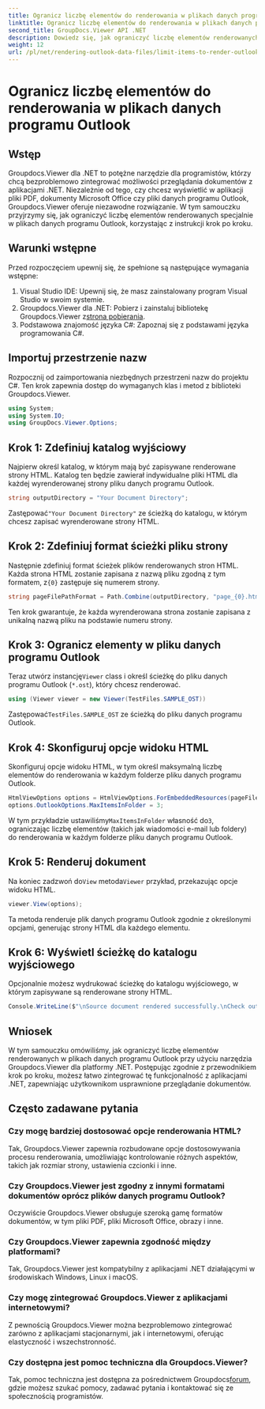 ```yaml
---
title: Ogranicz liczbę elementów do renderowania w plikach danych programu Outlook
linktitle: Ogranicz liczbę elementów do renderowania w plikach danych programu Outlook
second_title: GroupDocs.Viewer API .NET
description: Dowiedz się, jak ograniczyć liczbę elementów renderowanych w plikach danych programu Outlook przy użyciu narzędzia Groupdocs.Viewer dla platformy .NET. Postępuj zgodnie z naszymi instrukcjami krok po kroku, aby zapewnić bezproblemową integrację.
weight: 12
url: /pl/net/rendering-outlook-data-files/limit-items-to-render-outlook-data-files/
---
```


# Ogranicz liczbę elementów do renderowania w plikach danych programu Outlook

## Wstęp
Groupdocs.Viewer dla .NET to potężne narzędzie dla programistów, którzy chcą bezproblemowo zintegrować możliwości przeglądania dokumentów z aplikacjami .NET. Niezależnie od tego, czy chcesz wyświetlić w aplikacji pliki PDF, dokumenty Microsoft Office czy pliki danych programu Outlook, Groupdocs.Viewer oferuje niezawodne rozwiązanie. W tym samouczku przyjrzymy się, jak ograniczyć liczbę elementów renderowanych specjalnie w plikach danych programu Outlook, korzystając z instrukcji krok po kroku.
## Warunki wstępne
Przed rozpoczęciem upewnij się, że spełnione są następujące wymagania wstępne:
1. Visual Studio IDE: Upewnij się, że masz zainstalowany program Visual Studio w swoim systemie.
2.  Groupdocs.Viewer dla .NET: Pobierz i zainstaluj bibliotekę Groupdocs.Viewer z[strona pobierania](https://releases.groupdocs.com/viewer/net/).
3. Podstawowa znajomość języka C#: Zapoznaj się z podstawami języka programowania C#.

## Importuj przestrzenie nazw
Rozpocznij od zaimportowania niezbędnych przestrzeni nazw do projektu C#. Ten krok zapewnia dostęp do wymaganych klas i metod z biblioteki Groupdocs.Viewer.
```csharp
using System;
using System.IO;
using GroupDocs.Viewer.Options;
```
## Krok 1: Zdefiniuj katalog wyjściowy
Najpierw określ katalog, w którym mają być zapisywane renderowane strony HTML. Katalog ten będzie zawierał indywidualne pliki HTML dla każdej wyrenderowanej strony pliku danych programu Outlook.
```csharp
string outputDirectory = "Your Document Directory";
```
 Zastępować`"Your Document Directory"` ze ścieżką do katalogu, w którym chcesz zapisać wyrenderowane strony HTML.
## Krok 2: Zdefiniuj format ścieżki pliku strony
 Następnie zdefiniuj format ścieżek plików renderowanych stron HTML. Każda strona HTML zostanie zapisana z nazwą pliku zgodną z tym formatem, z`{0}` zastępuje się numerem strony.
```csharp
string pageFilePathFormat = Path.Combine(outputDirectory, "page_{0}.html");
```
Ten krok gwarantuje, że każda wyrenderowana strona zostanie zapisana z unikalną nazwą pliku na podstawie numeru strony.
## Krok 3: Ogranicz elementy w pliku danych programu Outlook
 Teraz utwórz instancję`Viewer` class i określ ścieżkę do pliku danych programu Outlook (`*.ost`), który chcesz renderować.
```csharp
using (Viewer viewer = new Viewer(TestFiles.SAMPLE_OST))
```
 Zastępować`TestFiles.SAMPLE_OST` ze ścieżką do pliku danych programu Outlook.
## Krok 4: Skonfiguruj opcje widoku HTML
Skonfiguruj opcje widoku HTML, w tym określ maksymalną liczbę elementów do renderowania w każdym folderze pliku danych programu Outlook.
```csharp
HtmlViewOptions options = HtmlViewOptions.ForEmbeddedResources(pageFilePathFormat);
options.OutlookOptions.MaxItemsInFolder = 3;
```
 W tym przykładzie ustawiliśmy`MaxItemsInFolder` własność do`3`, ograniczając liczbę elementów (takich jak wiadomości e-mail lub foldery) do renderowania w każdym folderze pliku danych programu Outlook.
## Krok 5: Renderuj dokument
 Na koniec zadzwoń do`View` metoda`Viewer` przykład, przekazując opcje widoku HTML.
```csharp
viewer.View(options);
```
Ta metoda renderuje plik danych programu Outlook zgodnie z określonymi opcjami, generując strony HTML dla każdego elementu.
## Krok 6: Wyświetl ścieżkę do katalogu wyjściowego
Opcjonalnie możesz wydrukować ścieżkę do katalogu wyjściowego, w którym zapisywane są renderowane strony HTML.
```csharp
Console.WriteLine($"\nSource document rendered successfully.\nCheck output in {outputDirectory}.");
```

## Wniosek
W tym samouczku omówiliśmy, jak ograniczyć liczbę elementów renderowanych w plikach danych programu Outlook przy użyciu narzędzia Groupdocs.Viewer dla platformy .NET. Postępując zgodnie z przewodnikiem krok po kroku, możesz łatwo zintegrować tę funkcjonalność z aplikacjami .NET, zapewniając użytkownikom usprawnione przeglądanie dokumentów.
## Często zadawane pytania
### Czy mogę bardziej dostosować opcje renderowania HTML?
Tak, Groupdocs.Viewer zapewnia rozbudowane opcje dostosowywania procesu renderowania, umożliwiając kontrolowanie różnych aspektów, takich jak rozmiar strony, ustawienia czcionki i inne.
### Czy Groupdocs.Viewer jest zgodny z innymi formatami dokumentów oprócz plików danych programu Outlook?
Oczywiście Groupdocs.Viewer obsługuje szeroką gamę formatów dokumentów, w tym pliki PDF, pliki Microsoft Office, obrazy i inne.
### Czy Groupdocs.Viewer zapewnia zgodność między platformami?
Tak, Groupdocs.Viewer jest kompatybilny z aplikacjami .NET działającymi w środowiskach Windows, Linux i macOS.
### Czy mogę zintegrować Groupdocs.Viewer z aplikacjami internetowymi?
Z pewnością Groupdocs.Viewer można bezproblemowo zintegrować zarówno z aplikacjami stacjonarnymi, jak i internetowymi, oferując elastyczność i wszechstronność.
### Czy dostępna jest pomoc techniczna dla Groupdocs.Viewer?
 Tak, pomoc techniczna jest dostępna za pośrednictwem Groupdocs[forum](https://forum.groupdocs.com/c/viewer/9), gdzie możesz szukać pomocy, zadawać pytania i kontaktować się ze społecznością programistów.